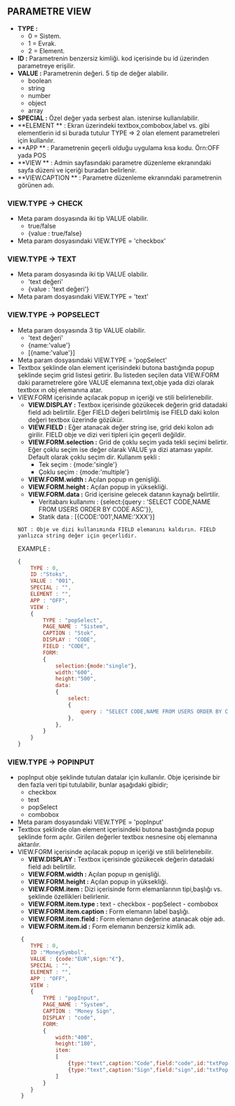 ## PARAMETRE VIEW
- **TYPE :**
    - 0 = Sistem.
    - 1 = Evrak.
    - 2 = Element.
- **ID :** Parametrenin benzersiz kimliği. kod içerisinde bu id üzerinden parametreye erişilir. 
- **VALUE :** Parametrenin değeri. 5 tip de değer alabilir.
    - boolean
    - string
    - number
    - object
    - array
- **SPECIAL :** Özel değer yada serbest alan. istenirse kullanılabilir.
- **ELEMENT ** : Ekran üzerindeki textbox,combobox,label vs. gibi elementlerin id si burada tutulur TYPE => 2 olan element
  parametreleri için kullanılır.
- **APP ** : Parametrenin geçerli olduğu uygulama kısa kodu. Örn:OFF yada POS
- **VIEW ** : Admin sayfasındaki parametre düzenleme ekranındaki sayfa düzeni ve içeriği buradan belirlenir. 
- **VIEW.CAPTION ** : Parametre düzenleme ekranındaki parametrenin görünen adı.

### VIEW.TYPE -> CHECK
- Meta param dosyasında iki tip VALUE olabilir.
    - true/false
    - {value : true/false}
- Meta param dosyasındaki VIEW.TYPE = 'checkbox'
### VIEW.TYPE -> TEXT
- Meta param dosyasında iki tip VALUE olabilir.
    - 'text değeri'
    - {value : 'text değeri'}
- Meta param dosyasındaki VIEW.TYPE = 'text'
### VIEW.TYPE -> POPSELECT
- Meta param dosyasında 3 tip VALUE olabilir.
    - 'text değeri'
    - {name:'value'}
    - [{name:'value'}]
- Meta param dosyasındaki VIEW.TYPE = 'popSelect'
- Textbox şeklinde olan element içerisindeki butona bastığında popup şeklinde seçim grid listesi getirir. 
  Bu listeden seçilen data VIEW.FORM daki parametrelere göre VALUE elemanına text,obje yada dizi olarak 
  textbox ın obj elemanına atar.
- VIEW.FORM içerisinde açılacak popup ın içeriği ve stili belirlenebilir.
    - **VIEW.DISPLAY :** Textbox içerisinde gözükecek değerin grid datadaki field adı belirtilir. Eğer FIELD
      değeri belirtilmiş ise FIELD daki kolon değeri textbox üzerinde gözükür.
    - **VIEW.FIELD :** Eğer atanacak değer string ise, grid deki kolon adı girilir. FIELD obje ve dizi veri
      tipleri için geçerli değildir.
    - **VIEW.FORM.selection :** Grid de çoklu seçim yada tekli seçimi belirtir. Eğer çoklu seçim ise değer olarak 
      VALUE ya dizi ataması yapılır. Default olarak çoklu seçim dir.
      Kullanım şekli :
      - Tek seçim : {mode:'single'}
      - Çoklu seçim : {mode:'multiple'}
    - **VIEW.FORM.width :** Açılan popup ın genişliği.
    - **VIEW.FORM.height :** Açılan popup in yüksekliği.
    - **VIEW.FORM.data :** Grid içerisine gelecek datanın kaynağı belirtilir.
        - Veritabanı kullanımı : {select:{query : 'SELECT CODE,NAME FROM USERS ORDER BY CODE ASC'}},
        - Statik data : [{CODE:'001',NAME:'XXX'}]
    ```
    NOT : Obje ve dizi kullanımında FIELD elemanını kaldırın. FIELD yanlızca string değer için geçerlidir.
    ```
    EXAMPLE : 
    ``` js
    {
        TYPE : 0,
        ID :"Stoks",
        VALUE : "001",
        SPECIAL : "",
        ELEMENT : "",
        APP : "OFF",
        VIEW : 
        {
            TYPE : "popSelect",
            PAGE_NAME : "Sistem",
            CAPTION : "Stok",
            DISPLAY : "CODE",
            FIELD : "CODE",
            FORM: 
            {
                selection:{mode:"single"},
                width:"600",
                height:"500",
                data:
                {
                    select:
                    {
                        query : "SELECT CODE,NAME FROM USERS ORDER BY CODE ASC"
                    },
                },
            }
        }
    }
    ```
### VIEW.TYPE -> POPINPUT
- popInput obje şeklinde tutulan datalar için kullanılır. Obje içerisinde bir den fazla veri tipi tutulabilir,
  bunlar aşağıdaki gibidir;
    - checkbox
    - text
    - popSelect
    - combobox
- Meta param dosyasındaki VIEW.TYPE = 'popInput'
- Textbox şeklinde olan element içerisindeki butona bastığında popup şeklinde form açılır. Girilen değerler textbox 
  nesnesine obj elemanına aktarılır.
- VIEW.FORM içerisinde açılacak popup ın içeriği ve stili belirlenebilir.
    - **VIEW.DISPLAY :** Textbox içerisinde gözükecek değerin datadaki field adı belirtilir.
    - **VIEW.FORM.width :** Açılan popup ın genişliği.
    - **VIEW.FORM.height :** Açılan popup in yüksekliği.
    - **VIEW.FORM.item :** Dizi içerisinde form elemanlarının tipi,başlığı vs. şeklinde özellikleri belirlenir.
    - **VIEW.FORM.item.type :** text - checkbox - popSelect - combobox
    - **VIEW.FORM.item.caption :** Form elemanın label başlığı.
    - **VIEW.FORM.item.field :** Form elemanın değerine atanacak obje adı.
    - **VIEW.FORM.item.id :** Form elemanın benzersiz kimlik adı.
    ``` js
     {
        TYPE : 0,
        ID :"MoneySymbol",
        VALUE : {code:"EUR",sign:"€"},
        SPECIAL : "",
        ELEMENT : "",
        APP : "OFF",
        VIEW : 
        {
            TYPE : "popInput",
            PAGE_NAME : "System",
            CAPTION : "Money Sign",
            DISPLAY : "code",
            FORM: 
            {
                width:"400",
                height:"180",
                item:
                [
                    {type:"text",caption:"Code",field:"code",id:"txtPopMoneySymbolCode"},
                    {type:"text",caption:"Sign",field:"sign",id:"txtPopMoneySymbolSign"}
                ]
            }
        }
     }
    ```
